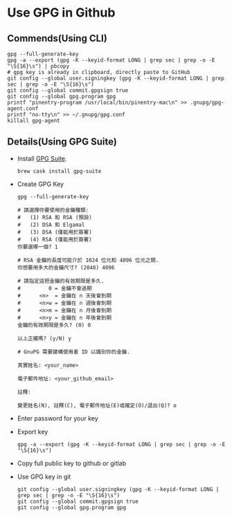 # Use GPG in Github

## Commends(Using CLI)

```fish
gpg --full-generate-key
gpg -a --export (gpg -K --keyid-format LONG | grep sec | grep -o -E "\S{16}\s") | pbcopy
# gpg key is already in clipboard, directly paste to GitHub
git config --global user.signingkey (gpg -K --keyid-format LONG | grep sec | grep -o -E "\S{16}\s")
git config --global commit.gpgsign true
git config --global gpg.program gpg
printf "pinentry-program /usr/local/bin/pinentry-mac\n" >> .gnupg/gpg-agent.conf
printf "no-tty\n" >> ~/.gnupg/gpg.conf
killall gpg-agent
```

## Details(Using GPG Suite)

- Install [GPG Suite](https://gpgtools.org/).

  ```fish
  brew cask install gpg-suite
  ```

- Create GPG Key

  ```fish
  gpg --full-generate-key

  # 請選擇你要使用的金鑰種類:
  #   (1) RSA 和 RSA (預設)
  #   (2) DSA 和 Elgamal
  #   (3) DSA (僅能用於簽署)
  #   (4) RSA (僅能用於簽署)
  你要選哪一個? 1

  # RSA 金鑰的長度可能介於 1024 位元和 4096 位元之間.
  你想要用多大的金鑰尺寸? (2048) 4096

  # 請指定這把金鑰的有效期限是多久.
  #         0 = 金鑰不會過期
  #      <n>  = 金鑰在 n 天後會到期
  #      <n>w = 金鑰在 n 週後會到期
  #      <n>m = 金鑰在 n 月後會到期
  #      <n>y = 金鑰在 n 年後會到期
  金鑰的有效期限是多久? (0) 0

  以上正確嗎? (y/N) y

  # GnuPG 需要建構使用者 ID 以識別你的金鑰.

  真實姓名: <your_name>

  電子郵件地址: <your_github_email>

  註釋:

  變更姓名(N), 註釋(C), 電子郵件地址(E)或確定(O)/退出(Q)? o
  ```

- Enter password for your key

- Export key

  ```fish
  gpg -a --export (gpg -K --keyid-format LONG | grep sec | grep -o -E "\S{16}\s")
  ```

- Copy full public key to github or gitlab

- Use GPG key in git

  ```fish
  git config --global user.signingkey (gpg -K --keyid-format LONG | grep sec | grep -o -E "\S{16}\s")
  git config --global commit.gpgsign true
  git config --global gpg.program gpg
  ```

